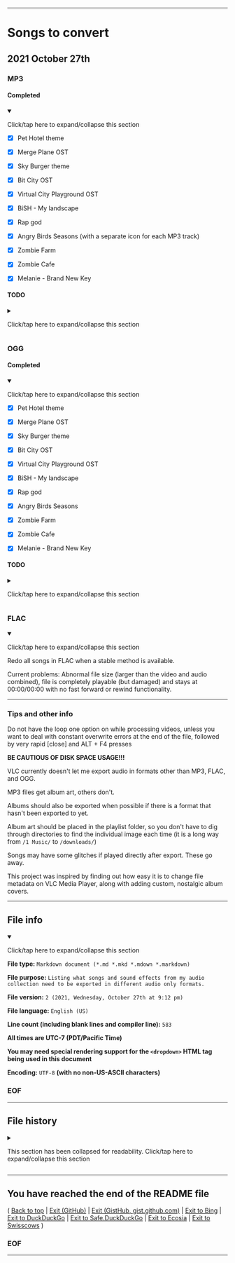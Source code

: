 
***

# Songs to convert

## 2021 October 27th

### MP3

#### Completed

<details open><summary><p>Click/tap here to expand/collapse this section</p></summary>

- [x] Pet Hotel theme

- [x] Merge Plane OST

- [x] Sky Burger theme

- [x] Bit City OST

- [x] Virtual City Playground OST

- [x] BiSH - My landscape

- [x] Rap god

- [x] Angry Birds Seasons (with a separate icon for each MP3 track)

- [x] Zombie Farm

- [x] Zombie Cafe

- [x] Melanie - Brand New Key

</details>

#### TODO

<details><summary><p>Click/tap here to expand/collapse this section</p></summary>

Thousands, including:

- [ ] Tiny Death Star

- [ ] Bejeweled 1

- [ ] Disco Zoo

- [ ] Never gonna give you up

- [ ] Break my stride

- [ ] Eminem {

- [x] Rap god

- [ ] Stan

- [ ] Slim Shady

- [ ] Lose yourself

- [ ] Godzilla

Etc. }

- [ ] Tetris GBA

- [ ] iBlast Moki 1

- [ ] Breaking Bad

- [ ] Owl City - Fireflies

- [ ] Vance Joy - Riptide

- [ ] PlayStation 4

- [ ] CityVille

- [ ] Tiny Tower Vegas

- [ ] Motor World Car Factory

- [ ] Hay Day

- [ ] Boom Beach

- [ ] Clash Royale

- [ ] USSR theme

- [ ] Restaurant Story

- [ ] Bakery Story

- [ ] Zombie Takeover

- [ ] Angry Birds

- [ ] Angry Birds Rio

- [ ] Angry Birds Space

- [ ] Angry Birds Friends

- [ ] Amazing Alex

- [ ] Angry Birds Star Wars

- [ ] Super Mario Bros

- [ ] Super Mario Bros 2

- [ ] Hilary Stagg - The Edge of Forever

- [ ] AdVenture Capitalist

- [ ] AdVenture Communist

- [ ] Hello World

- [ ] Wii System audio

- [ ] Wii System audio remixes

- [ ] Jewels

- [ ] AHA - Take on me

- [ ] Bees Gees - Staying alive

- [ ] Bees Gees - How deep is your love

- [ ] "Weird" Al Yankovic

- [ ] Pocket Trains

- [ ] Tiny Tower

- [ ] Tiny Tower Vegas

- [ ] SCOTLAND FOREVER

- [ ] CallMeCarson outro song

- [ ] Windows 95 remixes

- [ ] Windows 2000 remixes

- [ ] Windows XP remixes

- [ ] Idle Miner Tycoon

- [ ] Flourish Windows 7

- [ ] Portal remixes

- [ ] Baha men - Who let the dogs out

- [ ] To be continued theme (Yes - Roundabout)

- [ ] Curb your enthusiasm theme

- [ ] Bardcore covers (with the original images as the cover photos)

- [ ] Linkin Park

- [ ] Korn

- [ ] Limp Bizkit

- [ ] Yandere Simulator

- [ ] Growtopia (full OST and separate songs)

- [ ] Temple Run

- [ ] Fruit Ninja

- [ ] Lego Tower

- [ ] ELO - Mr. Blue Sky (original + animated)

- [ ] ACDC - Back in black

- [ ] Journey - Don't stop believing

- [ ] Fluidity

- [ ] Wake me up inside (+ remixes)

- [ ] New Super Mario Bros DS

- [ ] New Super Mario Bros Wii

- [ ] Super Mario 64

- [ ] Super Mario Bros 3

- [ ] Sonic 1

- [ ] Sonic 2

- [ ] Sonic 3

- [ ] Sonic 3 & Knuckles

- [ ] Sonic Mania

- [ ] Sonic Pocket Adventure

- [ ] Sonic 4

900+ more

</details>

### OGG

#### Completed

<details open><summary><p>Click/tap here to expand/collapse this section</p></summary>

- [x] Pet Hotel theme

- [x] Merge Plane OST

- [x] Sky Burger theme

- [x] Bit City OST

- [x] Virtual City Playground OST

- [x] BiSH - My landscape

- [x] Rap god

- [x] Angry Birds Seasons

- [x] Zombie Farm

- [x] Zombie Cafe

- [x] Melanie - Brand New Key

</details>

#### TODO

<details><summary><p>Click/tap here to expand/collapse this section</p></summary>

Thousands, including:

- [ ] Tiny Death Star

- [ ] Bejeweled 1

- [ ] Disco Zoo

- [ ] Never gonna give you up

- [ ] Break my stride

- [ ] Eminem {

- [ ] Rap god

- [ ] Stan

- [ ] Slim Shady

- [ ] Lose yourself

- [ ] Godzilla

Etc. }

- [ ] Tetris GBA

- [ ] iBlast Moki 1

- [ ] Breaking Bad

- [ ] Owl City - Fireflies

- [ ] Vance Joy - Riptide

- [ ] PlayStation 4

- [ ] CityVille

- [ ] Tiny Tower Vegas

- [ ] Motor World Car Factory

- [ ] Hay Day

- [ ] Boom Beach

- [ ] Clash Royale

- [ ] USSR theme

- [ ] Restaurant Story

- [ ] Bakery Story

- [ ] Zombie Takeover

- [ ] Angry Birds

- [ ] Angry Birds Rio

- [ ] Angry Birds Space

- [ ] Angry Birds Friends

- [ ] Amazing Alex

- [ ] Angry Birds Star Wars

- [ ] Super Mario Bros

- [ ] Super Mario Bros 2

- [ ] Hilary Stagg - The Edge of Forever

- [ ] AdVenture Capitalist

- [ ] AdVenture Communist

- [ ] Hello World

- [ ] Wii System audio

- [ ] Wii System audio remixes

- [ ] Jewels

- [ ] AHA - Take on me

- [ ] Bees Gees - Staying alive

- [ ] Bees Gees - How deep is your love

- [ ] "Weird" Al Yankovic

- [ ] Pocket Trains

- [ ] Tiny Tower

- [ ] Tiny Tower Vegas

- [ ] SCOTLAND FOREVER

- [ ] CallMeCarson outro song

- [ ] Windows 95 remixes

- [ ] Windows 2000 remixes

- [ ] Windows XP remixes

- [ ] Idle Miner Tycoon

- [ ] Flourish Windows 7

- [ ] Portal remixes

- [ ] Baha men - Who let the dogs out

- [ ] To be continued theme (Yes - Roundabout)

- [ ] Curb your enthusiasm theme

- [ ] Bardcore covers (with the original images as the cover photos)

- [ ] Linkin Park

- [ ] Korn

- [ ] Limp Bizkit

- [ ] Yandere Simulator

- [ ] Growtopia (full OST and separate songs)

- [ ] Temple Run

- [ ] Fruit Ninja

- [ ] Lego Tower

- [ ] ELO - Mr. Blue Sky (original + animated)

- [ ] ACDC - Back in black

- [ ] Journey - Don't stop believing

- [ ] Fluidity

- [ ] Wake me up inside (+ remixes)

- [ ] Cut the Rope (OGG)

- [ ] Cut the Rope Time Travel (OGG)

- [ ] Cut the Rope Experiments (OGG only)

- [ ] New Super Mario Bros DS

- [ ] New Super Mario Bros Wii

- [ ] Super Mario 64

- [ ] Super Mario Bros 3

- [ ] Sonic Advance 1 (OGG only)

- [ ] Sonic Advance 2 (OGG only)

- [ ] Sonic Advance 3 (OGG only)

- [ ] Sonic 1

- [ ] Sonic 2

- [ ] Sonic 3

- [ ] Sonic 3 & Knuckles

- [ ] Sonic Mania

- [ ] Sonic Pocket Adventure

- [ ] Sonic 4

900+ more

</details>

### FLAC

<details open><summary><p>Click/tap here to expand/collapse this section</p></summary>

Redo all songs in FLAC when a stable method is available.

Current problems: Abnormal file size (larger than the video and audio combined), file is completely playable (but damaged) and stays at 00:00/00:00 with no fast forward or rewind functionality.

</details>

***

### Tips and other info

Do not have the loop one option on while processing videos, unless you want to deal with constant overwrite errors at the end of the file, followed by very rapid [close] and ALT + F4 presses

**BE CAUTIOUS OF DISK SPACE USAGE!!!**

VLC currently doesn't let me export audio in formats other than MP3, FLAC, and OGG.

MP3 files get album art, others don't.

Albums should also be exported when possible if there is a format that hasn't been exported to yet.

Album art should be placed in the playlist folder, so you don't have to dig through directories to find the individual image each time (it is a long way from `/1 Music/` to `/downloads/`)

Songs may have some glitches if played directly after export. These go away.

This project was inspired by finding out how easy it is to change file metadata on VLC Media Player, along with adding custom, nostalgic album covers.

***

## File info

<details open><summary><p>Click/tap here to expand/collapse this section</p></summary>

**File type:** `Markdown document (*.md *.mkd *.mdown *.markdown)`

**File purpose:** `Listing what songs and sound effects from my audio collection need to be exported in different audio only formats.`

**File version:** `2 (2021, Wednesday, October 27th at 9:12 pm)`

**File language:** `English (US)`

**Line count (including blank lines and compiler line):** `583`

**All times are UTC-7 (PDT/Pacific Time)**

**You may need special rendering support for the `<dropdown>` HTML tag being used in this document**

**Encoding:** `UTF-8` **(with no non-US-ASCII characters)**

</details>

### EOF

***

## File history

<details><summary><p>This section has been collapsed for readability. Click/tap here to expand/collapse this section</p></summary>

**Version 1 (2021, Tuesday, October 26th at 6:04 pm)**

> Changes:

> * Started the file

> * Added the title and lead section

> * Added the MP3 section

> > * Added the completed MP3 export subsection

> > * Added the incomplete MP3 export subsection

> * Added the OGG section

> > * Added the completed OGG export subsection

> > * Added the incomplete OGG export subsection

> * Added the FLAC section

> * Added the tips and other info section

> * Added the file info section

> * Added the file history section

> * Added the footer

> * No other changes in version 1

**Version 2 (2021, Wednesday, October 27th at 9:12 pm)**

> Changes:

> * Updated the MP3 section

> > * Updated the completed MP3 export subsection

> > * Updated the incomplete MP3 export subsection

> * Updated the OGG section

> > * Updated the completed OGG export subsection

> > * Updated the incomplete OGG export subsection

> * No other changes in version 2

**Version 3 (Coming soon)**

> Changes:

> * Coming soon

> * No other changes in version 3

**Version 4 (Coming soon)**

> Changes:

> * Coming soon

> * No other changes in version 4

</details>

***

## You have reached the end of the README file

( [Back to top](#Top) | [Exit (GitHub)](https://github.com) | [Exit (GistHub, gist.github.com)](https://gist.github.com) | [Exit to Bing](https://www.bing.com/) | [Exit to DuckDuckGo](https://duckduckgo.com/) | [Exit to Safe.DuckDuckGo](https://safe.duckduckgo.com/) | [Exit to Ecosia](https://www.ecosia.org/) | [Exit to Swisscows](https://www.swisscows.com/) )

### EOF

***

